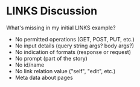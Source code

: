 # LINKS Discussion

What's missing in my initial LINKS example?

 * No permitted operations (GET, POST, PUT, etc.)
 * No input details (query string args? body args?)
 * No indication of formats (response or request)
 * No prompt (part of the story)
 * No id/name
 * No link relation value ("self", "edit", etc.)
 * Meta data about pages
 
